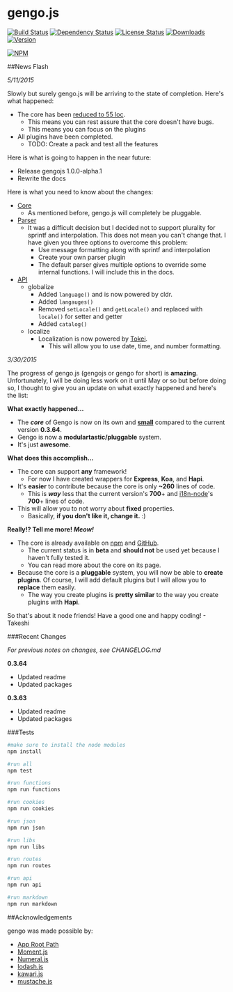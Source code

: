 gengo.js  
========

[![Build Status](https://travis-ci.org/iwatakeshi/gengojs.svg?branch=master)](https://travis-ci.org/iwatakeshi/gengojs)  [![Dependency Status](https://david-dm.org/iwatakeshi/gengojs.png)](https://github.com/iwatakeshi/gengojs/blob/master/package.json) [![License Status](http://img.shields.io/npm/l/gengojs.svg)](https://github.com/iwatakeshi/gengojs/blob/master/LICENSE) [![Downloads](http://img.shields.io/npm/dm/gengojs.svg)]() [![Version](http://img.shields.io/npm/v/gengojs.svg)]()

[![NPM](https://nodei.co/npm/gengojs.png?downloads=true&downloadRank=true&stars=true)](https://nodei.co/npm/gengojs/)

##News Flash

*5/11/2015*

Slowly but surely gengo.js will be arriving to the state of completion. Here's what happened:

* The core has been [reduced to 55 loc](https://github.com/iwatakeshi/gengojs-core/blob/master/lib/core/index.js).
  * This means you can rest assure that the core doesn't have bugs.
  * This means you can focus on the plugins
* All plugins have been completed.
  * TODO: Create a pack and test all the features

Here is what is going to happen in the near future:

  * Release gengojs 1.0.0-alpha.1
  * Rewrite the docs

Here is what you need to know about the changes:

   * [Core](https://github.com/iwatakeshi/gengojs-core)
      * As mentioned before, gengo.js will completely be pluggable.
   * [Parser](https://github.com/iwatakeshi/gengojs-default-parser)
      * It was a difficult decision but I decided not to support plurality for sprintf and interpolation. This does not mean you can't change that. I have given you three options to overcome this problem:
        * Use message formatting along with sprintf and interpolation
        * Create your own parser plugin
        * The default parser gives multiple options to override some internal functions. I will include this in the docs.
   * [API](https://github.com/iwatakeshi/gengojs-default-api)
      * globalize
        * Added `language()` and is now powered by cldr.
        * Added `langauges()`
        * Removed `setLocale()` and `getLocale()` and replaced with `locale()` for setter and getter
        * Added `catalog()`
      * localize
        * Localization is now powered by [Tokei](https://github.com/iwatakeshi/tokei).
          * This will allow you to use date, time, and number formatting.


*3/30/2015*

The progress of gengo.js (gengojs or gengo for short) is **amazing**. Unfortunately, I will be doing less work on it until May or so but before doing so, I thought to give you an update on what exactly happened and here's the list:

**What exactly happened...**

* The _**core**_ of Gengo is now on its own and [**small**](https://github.com/iwatakeshi/gengojs-core/blob/master/index.js) compared to the current version **0.3.64**.
* Gengo is now a **modulartastic/pluggable** system.
* It's just **awesome**.

**What does this accomplish...**

* The core can support **any** framework!
    * For now I have created wrappers for **Express**, **Koa**, and **Hapi**.
* It's **easier** to contribute because the core is only **~260** lines of code.
    * This is _**way**_ less that the current version's **700**+ and [i18n-node](https://github.com/mashpie/i18n-node/blob/master/i18n.js)'s **700**+ lines of code.
* This will allow you to not worry about **fixed** properties.
    * Basically, **if you don't like it, change it.** :)

**Really!? Tell me more! _Meow!_**

* The core is already available on [npm](https://www.npmjs.com/package/gengojs-core) and [GitHub](https://github.com/iwatakeshi/gengojs-core).  
    * The current status is in **beta** and **should not** be used yet because I haven't fully tested it.
    * You can read more about the core on its page.
* Because the core is a **pluggable** system, you will now be able to **create plugins**. Of course, I will add default plugins but I will allow you to **replace** them easily.
    * The way you create plugins is **pretty similar** to the way you create plugins with **Hapi**.

So that's about it node friends! Have a good one and happy coding! - Takeshi



###Recent Changes

*For previous notes on changes, see CHANGELOG.md*

**0.3.64**

* Updated readme
* Updated packages

**0.3.63**

* Updated readme
* Updated packages

###Tests

```bash
#make sure to install the node modules
npm install
```


```bash
#run all
npm test

#run functions
npm run functions

#run cookies
npm run cookies

#run json
npm run json

#run libs
npm run libs

#run routes
npm run routes

#run api
npm run api

#run markdown
npm run markdown

```

##Acknowledgements

gengo was made possible by:

* [App Root Path](https://github.com/inxilpro/node-app-root-path)
* [Moment.js](https://github.com/moment/moment)
* [Numeral.js](https://github.com/adamwdraper/Numeral-js)
* [lodash.js](https://github.com/lodash/lodash)
* [kawari.js](https://github.com/iwatakeshi/kawarijs)
* [mustache.js](https://github.com/janl/mustache.js)
